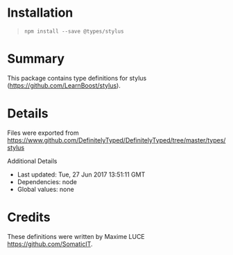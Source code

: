 # Installation
> `npm install --save @types/stylus`

# Summary
This package contains type definitions for stylus (https://github.com/LearnBoost/stylus).

# Details
Files were exported from https://www.github.com/DefinitelyTyped/DefinitelyTyped/tree/master/types/stylus

Additional Details
 * Last updated: Tue, 27 Jun 2017 13:51:11 GMT
 * Dependencies: node
 * Global values: none

# Credits
These definitions were written by Maxime LUCE <https://github.com/SomaticIT>.
